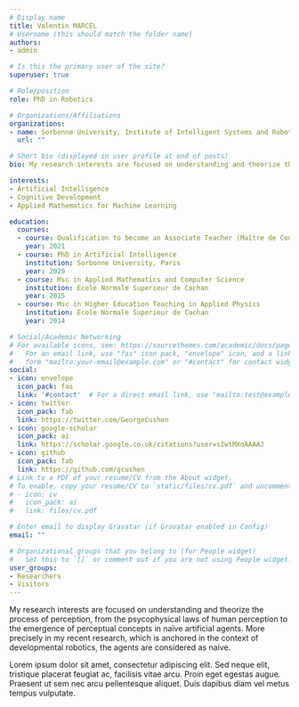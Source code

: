 ```yaml
---
# Display name
title: Valentin MARCEL
# Username (this should match the folder name)
authors:
- admin

# Is this the primary user of the site?
superuser: true

# Role/position
role: PhD in Robotics

# Organizations/Affiliations
organizations:
- name: Sorbonne University, Institute of Intelligent Systems and Robotics
  url: ""

# Short bio (displayed in user profile at end of posts)
bio: My research interests are focused on understanding and theorize the process of perception, from the psycophysical laws of human perception to the emergence of perceptual concepts in naïve artificial agents. More precisely in my recent research, which is anchored in the context of developmental robotics, the agents are considered as naive. 

interests:
- Artificial Intelligence
- Cognitive Development
- Applied Mathematics for Machine Learning

education:
  courses:
  - course: Qualification to become an Associate Teacher (Maître de Conference) in Computer Science, Automatics and Signal Processing  
    year: 2021
  - course: PhD in Artificial Intelligence
    institution: Sorbonne University, Paris
    year: 2020
  - course: Msc in Applied Mathematics and Computer Science
    institution: Ecole Normale Superieur de Cachan
    year: 2015
  - course: Msc in Higher Education Teaching in Applied Physics
    institution: Ecole Normale Superieur de Cachan
    year: 2014

# Social/Academic Networking
# For available icons, see: https://sourcethemes.com/academic/docs/page-builder/#icons
#   For an email link, use "fas" icon pack, "envelope" icon, and a link in the
#   form "mailto:your-email@example.com" or "#contact" for contact widget.
social:
- icon: envelope
  icon_pack: fas
  link: '#contact'  # For a direct email link, use "mailto:test@example.org".
- icon: twitter
  icon_pack: fab
  link: https://twitter.com/GeorgeCushen
- icon: google-scholar
  icon_pack: ai
  link: https://scholar.google.co.uk/citations?user=sIwtMXoAAAAJ
- icon: github
  icon_pack: fab
  link: https://github.com/gcushen
# Link to a PDF of your resume/CV from the About widget.
# To enable, copy your resume/CV to `static/files/cv.pdf` and uncomment the lines below.
# - icon: cv
#   icon_pack: ai
#   link: files/cv.pdf

# Enter email to display Gravatar (if Gravatar enabled in Config)
email: ""

# Organizational groups that you belong to (for People widget)
#   Set this to `[]` or comment out if you are not using People widget.
user_groups:
- Researchers
- Visitors
---
```

My research interests are focused on understanding and theorize the process of perception, from the psycophysical laws of human perception to the emergence of perceptual concepts in naïve artificial agents. More precisely in my recent research, which is anchored in the context of developmental robotics, the agents are considered as naive.

Lorem ipsum dolor sit amet, consectetur adipiscing elit. Sed neque elit, tristique placerat feugiat ac, facilisis vitae arcu. Proin eget egestas augue. Praesent ut sem nec arcu pellentesque aliquet. Duis dapibus diam vel metus tempus vulputate.
